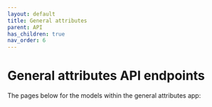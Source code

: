 ```yaml
---
layout: default
title: General attributes
parent: API
has_children: true
nav_order: 6
---
```

# General attributes API endpoints

The pages below for the models within the general attributes app:

